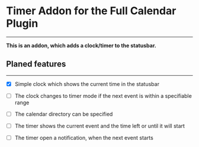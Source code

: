 # Timer Addon for the Full Calendar Plugin
---
**This is an addon, which adds a clock/timer to the statusbar.**

## Planed features
---
- [x] Simple clock which shows the current time in the statusbar

- [ ] The clock changes to timer mode if the next event is within a specifiable range

- [ ] The calendar directory can be specified

- [ ] The timer shows the current event and the time left or until it will start

- [ ] The timer open a notification, when the next event starts
